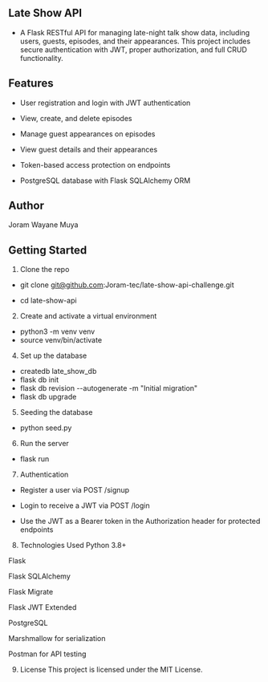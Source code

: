 ## Late Show API
- A Flask RESTful API for managing late-night talk show data, including users, guests, episodes, and their appearances. This project includes secure authentication with JWT, proper authorization, and full CRUD functionality.

## Features
- User registration and login with JWT authentication

- View, create, and delete episodes

- Manage guest appearances on episodes

- View guest details and their appearances

- Token-based access protection on endpoints

- PostgreSQL database with Flask SQLAlchemy ORM

## Author
Joram Wayane Muya 

##  Getting Started
1. Clone the repo
- git clone git@github.com:Joram-tec/late-show-api-challenge.git

-  cd late-show-api

2. Create and activate a virtual environment
- python3 -m venv venv
- source venv/bin/activate

4. Set up the database

- createdb late_show_db
- flask db init
- flask db revision --autogenerate -m "Initial migration"
- flask db upgrade

5. Seeding the database
- python seed.py

6. Run the server
- flask run 

7.  Authentication
- Register a user via POST /signup

- Login to receive a JWT via POST /login

- Use the JWT as a Bearer token in the Authorization header for protected endpoints

8. Technologies Used
Python 3.8+

Flask

Flask SQLAlchemy

Flask Migrate

Flask JWT Extended

PostgreSQL

Marshmallow for serialization

Postman for API testing

9. License
This project is licensed under the MIT License.

